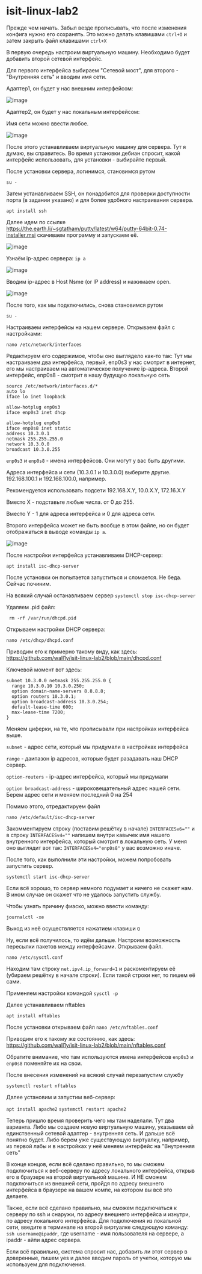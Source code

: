 # isit-linux-lab2

Прежде чем начать. Забыл везде прописывать, что после изменения конфига нужно его сохранять. Это можно делать клавишами `ctrl+O` и затем закрыть файл клавишами `ctrl+X`

В первую очередь настроим виртуальную машину. Необходимо будет добавить второй сетевой интерфейс.

Для первого интерфейса выбираем "Сетевой мост", для второго - "Внутренняя сеть" и вводим имя сети.

Адаптер1, он будет у нас внешним интерфейсом:


![image](https://user-images.githubusercontent.com/65608414/102971455-3fb21100-451b-11eb-889b-dc1ed0423122.png)

Адаптер2, он будет у нас локальным интерфейсом:

Имя сети можно ввести любое. 

![image](https://user-images.githubusercontent.com/65608414/102971610-7daf3500-451b-11eb-9401-fc9b91d4d033.png)

После этого устанавливаем виртуальную машину для сервера. Тут я думаю, вы справитесь. Во время установки дебиан спросит, какой интерфейс использовать, для установки - выбирайте первый. 

После установки сервера, логинимся, становимся рутом

`su -`

Затем устанавливаем SSH, он понадобится для проверки доступности порта (в задании указано) и для более удобного настраивания сервера. 

`apt install ssh`

Далее идем по ссылке https://the.earth.li/~sgtatham/putty/latest/w64/putty-64bit-0.74-installer.msi
скачиваем программу и запускаем её.

![image](https://user-images.githubusercontent.com/65608414/102981279-8c511880-452a-11eb-9000-490943efa1ed.png)

Узнаём ip-адрес сервера:
`ip a`

![image](https://user-images.githubusercontent.com/65608414/102982037-b48d4700-452b-11eb-89e2-7bc9c4203037.png)

Вводим ip-адрес в Host Nsme (or IP address) и нажимаем open.

![image](https://user-images.githubusercontent.com/65608414/102982141-e30b2200-452b-11eb-8f00-00d7c29e8484.png)

После того, как мы подключились, снова становимся рутом

`su -`

Настраиваем интерфейсы на нашем сервере.
Открываем файл с настройками:

`nano /etc/network/interfaces`

Редактируем его содержимое, чтобы оно выглядело как-то так:
Тут мы настраиваем два интерфейса, первый, enp0s3 у нас смотрит в интернет, его мы настраиваем на автоматическое получение ip-адреса.
Второй интерфейс, enp0s8 - смотрит в нашу будущую локальную сеть

```
source /etc/network/interfaces.d/*
auto lo
iface lo inet loopback

allow-hotplug enp0s3
iface enp0s3 inet dhcp

allow-hotplug enp0s8
iface enp0s8 inet static
address 10.3.0.1
netmask 255.255.255.0
network 10.3.0.0
broadcast 10.3.0.255
```

`enp0s3` и `enp0s8` - имена интерфейсов. Они могут у вас быть другими. 

Адреса интерфейса и сети (10.3.0.1 и 10.3.0.0) выберите другие. 192.168.100.1 и 192.168.100.0, например. 

Рекомендуется использовать подсети 192.168.X.Y, 10.0.X.Y, 172.16.X.Y

Вместо X - подставьте любые числа. от 0 до 255. 

Вместо Y - 1 для адреса интерфейса и 0 для адреса сети.

Второго интерфейса может не быть вообще в этом файле, но он будет отображаться в выводе команды `ip a`.

![image](https://user-images.githubusercontent.com/65608414/102983722-544bd480-452e-11eb-8929-bc9754d122f5.png)

После настройки интерфейса устанавливаем DHCP-сервер:

 `apt install isc-dhcp-server`
 
 После установки он попытается запуститься и сломается. Не беда. Сейчас починим.
 
 На всякий случай останавливаем сервер
 `systemctl stop isc-dhcp-server`
 
 Удаляем .pid файл:
 
 ` rm -rf /var/run/dhcpd.pid`
 
 Открываем настройки DHCP сервера:
 
`nano /etc/dhcp/dhcpd.conf`

Приводим его к примерно такому виду, как здесь:
https://github.com/wall1y/isit-linux-lab2/blob/main/dhcpd.conf

Ключевой момент вот здесь:
```
subnet 10.3.0.0 netmask 255.255.255.0 {
  range 10.3.0.10 10.3.0.250;
  option domain-name-servers 8.8.8.8;
  option routers 10.3.0.1;
  option broadcast-address 10.3.0.254;
  default-lease-time 600;
  max-lease-time 7200;
}
```
Меняем циферки, на те, что прописывали при настройках интерфейса выше.

`subnet` - адрес сети, который мы придумали в настройках интерфейса

`range` - даипазон ip адресов, которые будет разадавать наш DHCP сервер. 

`option-routers` - ip-адрес интерфейса, который мы придумали

`option broadcast-address` - широковещательный адрес нашей сети. Берем адрес сети и меняем последний 0 на 254

Помимо этого, отредактируем файл 

`nano /etc/default/isc-dhcp-server`

Закомментируем строку (поставим решётку в начале) `INTERFACESv6=""` и в строку `INTERFACESv4=""` напишем внутри кавычек имя нашего внутренного интерфейса, который смотрит в локальную сеть. У меня оно выглядит вот так: `INTERFACESv4="enp0s8"` у вас возможно иначе. 

После того, как выполнили эти настройки, можем попробовать запустить сервер. 

`systemctl start isc-dhcp-server`

Если всё хорошо, то сервер немного подумает и ничего не скажет нам. В ином случае он скажет что не удалось запустить службу. 

Чтобы узнать причину фиаско, можно ввести команду:

`journalctl -xe`

Выход из неё осуществляется нажатием клавиши `Q`

Ну, если всё получилось, то идём дальше. Настроим возможность пересылки пакетов между интерфейсами. Открываем файл.

`nano /etc/sysctl.conf`

Находим там строку `net.ipv4.ip_forward=1` и раскоментируем её (убираем решётку в начале строки). Если такой строки нет, то пишем её сами.

Применяем настройки командой `sysctl -p`

Далее устанавливаем nftables

`apt install nftables`

После установки открываем файл 
`nano /etc/nftables.conf`

Приводим его к такому же состоянию, как здесь: https://github.com/wall1y/isit-linux-lab2/blob/main/nftables.conf

Обратите внимание, что там используются имена интерфейсов `enp0s3` и `enp0s8` поменяйте их на свои.

После внесения изменений на всякий случай перезапустим службу

`systemctl restart nftables`

Далее установим и запустим веб-сервер:

`apt install apache2`
`systemctl restart apache2`

Теперь пришло время проверить чего мы там наделали. Тут два варианта. Либо мы создаем новую виртуальную машину, указываем ей единственный сетевой адаптер - внутренняя сеть. И дальше всё понятно будет. Либо берем уже существующую виртуалку, например, из первой лабы и в настройках у неё меняем интерфейс на "Внутренняя сеть"

В конце концов, если всё сделано правильно, то мы сможем подключиться к веб-серверу по адресу локального интерфейса, открыв его в браузере на второй виртуальной машине. И НЕ сможем подключиться из внешней сети, пройдя по адресу внешнего интерфейса в браузере на вашем компе, на котором вы всё это делаете. 

Также, если всё сделано правильно, мы сможем подключаться к серверу по ssh и снаружи, по адресу внешнего интерфейса и изнутри, по адресу локального интерфейса. 
Для подключения из локальной сети, введите в терминале  на второй виртуалке следующую команду: `ssh username@ipaddr`, где username - имя пользователя на сервере, а ipaddr - айпи адрес сервера. 

Если всё правильно, система спросит нас, добавить ли этот сервер в доверенные, пишем yes и далее вводим пароль от учетки, которую мы используем для подключения. 
